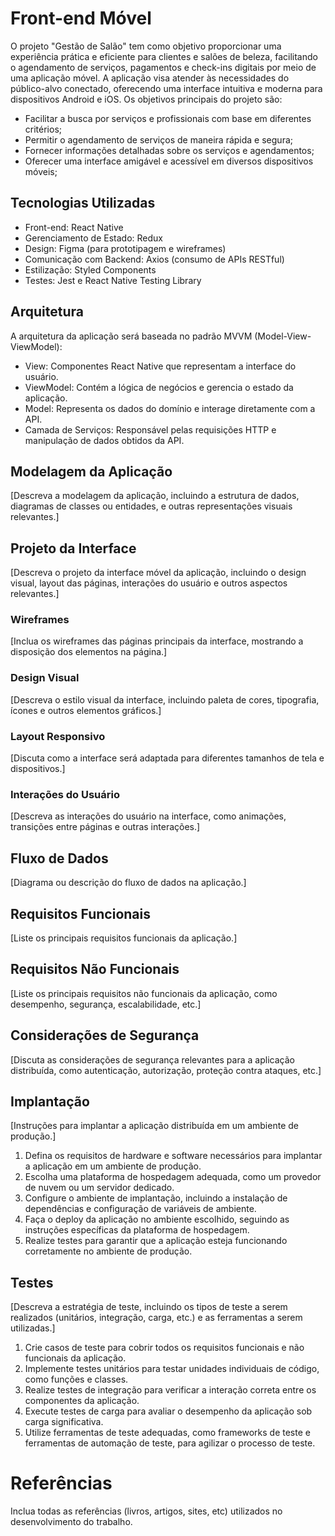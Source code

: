 # Front-end Móvel

O projeto "Gestão de Salão" tem como objetivo proporcionar uma experiência prática e eficiente para clientes e salões de beleza, facilitando o agendamento de serviços, pagamentos e check-ins digitais por meio de uma aplicação móvel. A aplicação visa atender às necessidades do público-alvo conectado, oferecendo uma interface intuitiva e moderna para dispositivos Android e iOS. Os objetivos principais do projeto são:
- Facilitar a busca por serviços e profissionais com base em diferentes critérios;
- Permitir o agendamento de serviços de maneira rápida e segura;
- Fornecer informações detalhadas sobre os serviços e agendamentos;
- Oferecer uma interface amigável e acessível em diversos dispositivos móveis;



## Tecnologias Utilizadas

- Front-end: React Native
- Gerenciamento de Estado: Redux
- Design: Figma (para prototipagem e wireframes)
- Comunicação com Backend: Axios (consumo de APIs RESTful)
- Estilização: Styled Components
- Testes: Jest e React Native Testing Library

## Arquitetura
A arquitetura da aplicação será baseada no padrão MVVM (Model-View-ViewModel):

- View: Componentes React Native que representam a interface do usuário.
- ViewModel: Contém a lógica de negócios e gerencia o estado da aplicação.
- Model: Representa os dados do domínio e interage diretamente com a API.
- Camada de Serviços: Responsável pelas requisições HTTP e manipulação de dados obtidos da API.

## Modelagem da Aplicação
[Descreva a modelagem da aplicação, incluindo a estrutura de dados, diagramas de classes ou entidades, e outras representações visuais relevantes.]

## Projeto da Interface
[Descreva o projeto da interface móvel da aplicação, incluindo o design visual, layout das páginas, interações do usuário e outros aspectos relevantes.]

### Wireframes
[Inclua os wireframes das páginas principais da interface, mostrando a disposição dos elementos na página.]

### Design Visual
[Descreva o estilo visual da interface, incluindo paleta de cores, tipografia, ícones e outros elementos gráficos.]

### Layout Responsivo
[Discuta como a interface será adaptada para diferentes tamanhos de tela e dispositivos.]

### Interações do Usuário
[Descreva as interações do usuário na interface, como animações, transições entre páginas e outras interações.]

## Fluxo de Dados

[Diagrama ou descrição do fluxo de dados na aplicação.]

## Requisitos Funcionais

[Liste os principais requisitos funcionais da aplicação.]

## Requisitos Não Funcionais

[Liste os principais requisitos não funcionais da aplicação, como desempenho, segurança, escalabilidade, etc.]


## Considerações de Segurança

[Discuta as considerações de segurança relevantes para a aplicação distribuída, como autenticação, autorização, proteção contra ataques, etc.]

## Implantação

[Instruções para implantar a aplicação distribuída em um ambiente de produção.]

1. Defina os requisitos de hardware e software necessários para implantar a aplicação em um ambiente de produção.
2. Escolha uma plataforma de hospedagem adequada, como um provedor de nuvem ou um servidor dedicado.
3. Configure o ambiente de implantação, incluindo a instalação de dependências e configuração de variáveis de ambiente.
4. Faça o deploy da aplicação no ambiente escolhido, seguindo as instruções específicas da plataforma de hospedagem.
5. Realize testes para garantir que a aplicação esteja funcionando corretamente no ambiente de produção.

## Testes

[Descreva a estratégia de teste, incluindo os tipos de teste a serem realizados (unitários, integração, carga, etc.) e as ferramentas a serem utilizadas.]

1. Crie casos de teste para cobrir todos os requisitos funcionais e não funcionais da aplicação.
2. Implemente testes unitários para testar unidades individuais de código, como funções e classes.
3. Realize testes de integração para verificar a interação correta entre os componentes da aplicação.
4. Execute testes de carga para avaliar o desempenho da aplicação sob carga significativa.
5. Utilize ferramentas de teste adequadas, como frameworks de teste e ferramentas de automação de teste, para agilizar o processo de teste.

# Referências

Inclua todas as referências (livros, artigos, sites, etc) utilizados no desenvolvimento do trabalho.
